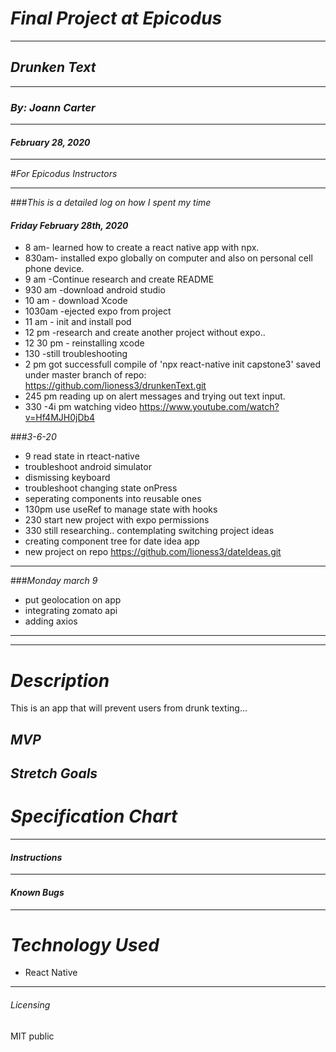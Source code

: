 # _Final Project at Epicodus_
****************
## _Drunken Text_
****************
### _By: Joann Carter_
****************
#### _February 28, 2020_
***************
#_For Epicodus Instructors_
***************
###_This is a detailed log on how I spent my time_
#### _Friday February 28th, 2020_
* 8 am- learned how to create a react native app with npx.
* 830am- installed expo globally on computer and also on personal cell phone device.
* 9 am -Continue research and create README
* 930 am -download android studio
* 10 am - download Xcode
* 1030am -ejected expo from project
* 11 am - init and install pod
* 12 pm -research and create another project without expo..
* 12 30 pm - reinstalling xcode
* 130 -still troubleshooting
* 2 pm got successfull compile of 'npx react-native init capstone3'
saved under master branch of repo: https://github.com/lioness3/drunkenText.git
* 245 pm reading up on alert messages and trying out text input.
* 330 -4i pm watching video https://www.youtube.com/watch?v=Hf4MJH0jDb4


###_3-6-20_
* 9 read state in rteact-native
* troubleshoot android simulator
* dismissing keyboard
* troubleshoot changing state onPress
* seperating components into reusable ones
* 130pm use useRef to manage state with hooks
* 230 start new project with expo permissions
* 330 still researching.. contemplating switching project ideas
* creating component tree for date idea app
* new project on repo https://github.com/lioness3/dateIdeas.git

***************
###_Monday march 9_

* put geolocation on app
* integrating zomato api
* adding axios
***************
***************



# _Description_
This is an app that will prevent users from drunk texting...
## _MVP_

## _Stretch Goals_

#  _Specification Chart_

******************
#### _Instructions_

***************
#### _Known Bugs_

***************
# _Technology Used_
* React Native

*******
###### _Licensing_
MIT public
